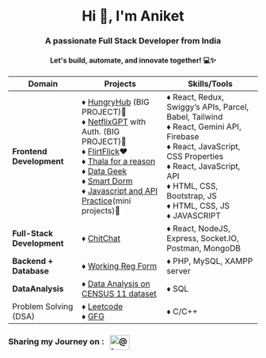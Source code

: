 <h1 align="center">Hi 👋, I'm Aniket</h1>
<h3 align="center">A passionate Full Stack Developer from India</h3>
<h4 align="center">Let's build, automate, and innovate together! 💻✨</h4>


| Domain                                        | Projects                                                                                              | Skills/Tools |
|--------------------------                     |-------------------------------------------------------                                                | ---------------
| **Frontend Development**                          | ♦ [HungryHub](https://github.com/aniketsinha2002/HungryHub) (BIG PROJECT)🚀 <br> ♦ [NetflixGPT](https://github.com/aniketsinha2002/NetflixGPT) with Auth. (BIG PROJECT)🚀<br> ♦ [FlirtFlick](https://github.com/aniketsinha2002/FlirtFlick)❤️ <br> ♦ [Thala for a reason](https://github.com/aniketsinha2002/Thala-For-A-Reason)  <br> ♦ [Data Geek](https://github.com/aniketsinha2002/DataGeek)   <br> ♦ [Smart Dorm](https://github.com/aniketsinha2002/smartdorm.github.io) <br> ♦ [Javascript and API Practice](https://github.com/aniketsinha2002/Javascript-and-API-practices)(mini projects)🐛 |  ♦ React, Redux, Swiggy’s APIs, Parcel, Babel, Tailwind <br> ♦ React, Gemini API, Firebase <br> ♦ React, JavaScript, CSS Properties <br> ♦ React, JavaScript, API <br> ♦ HTML, CSS, Bootstrap, JS <br> ♦ HTML, CSS, JS <br> ♦ JAVASCRIPT 
| **Full-Stack Development**                        | ♦ [ChitChat](https://github.com/aniketsinha2002/ChitChat)                                     | ♦ React, NodeJS, Express, Socket.IO, Postman, MongoDB 
| **Backend + Database**                            | ♦ [Working Reg Form](https://github.com/aniketsinha2002/Working-Registration-Form)  | ♦ PHP, MySQL, XAMPP server
| **DataAnalysis**                                  | ♦ [Data Analysis on CENSUS 11 dataset](https://github.com/aniketsinha2002/SQL_Data_Analysis_CENSUS2011)    | ♦ SQL 
| Problem Solving (DSA)                                  | ♦ [Leetcode](https://leetcode.com/aniketsinha2002/)  <br> ♦ [GFG](https://auth.geeksforgeeks.org/user/decodersinha)                                                                                  | ♦ C/C++


<h3 align="left">
Sharing my Journey on :
&nbsp;&nbsp;<a href="https://twitter.com/Aniket_16May" target="blank"><img align="center" src="https://raw.githubusercontent.com/rahuldkjain/github-profile-readme-generator/master/src/images/icons/Social/twitter.svg" alt="@truptimane9" height="30" width="40" /></a>
</h3>

